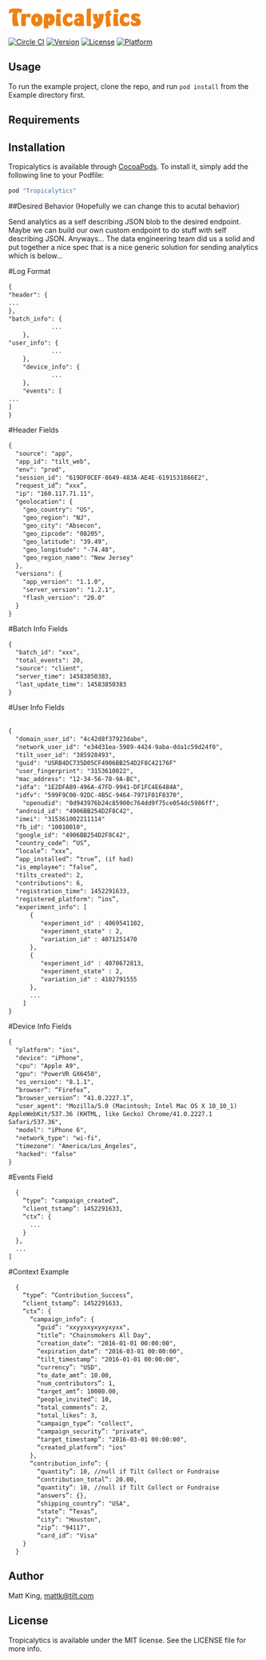 ![alt tag](Logo/Tropicalytics.png)

[![Circle CI](https://circleci.com/gh/tilteng/Tropicalytics.svg?style=svg&circle-token=dca7bd1600e74f147788ee906e73aedae47e88bf)](https://circleci.com/gh/tilteng/Tropicalytics)
[![Version](https://img.shields.io/cocoapods/v/Tropicalytics.svg?style=flat)](http://cocoapods.org/pods/Tropicalytics)
[![License](https://img.shields.io/cocoapods/l/Tropicalytics.svg?style=flat)](http://cocoapods.org/pods/Tropicalytics)
[![Platform](https://img.shields.io/cocoapods/p/Tropicalytics.svg?style=flat)](http://cocoapods.org/pods/Tropicalytics)

## Usage

To run the example project, clone the repo, and run `pod install` from the Example directory first.

## Requirements

## Installation

Tropicalytics is available through [CocoaPods](http://cocoapods.org). To install
it, simply add the following line to your Podfile:

```ruby
pod "Tropicalytics"
```

##Desired Behavior (Hopefully we can change this to acutal behavior)

Send analytics as a self describing JSON blob to the desired endpoint. Maybe we can build our own custom endpoint to do stuff with self describing JSON.
Anyways... The data engineering team did us a solid and put together a nice spec that is a nice generic solution for sending analytics which is below...

#Log Format
```
{
"header": {
... 
},
"batch_info": {
    		...
	},
"user_info": {
    		...
	},
	"device_info": {
    		...
	},
	"events": [
... 
]
}
```

#Header Fields

```
{
  "source": "app",
  "app_id": "tilt_web",
  "env": "prod",  
  "session_id": "619DF0CEF-8649-483A-AE4E-6191531866E2",
  “request_id”: “xxx”,
  "ip": "160.117.71.11",
  "geolocation": {
	"geo_country": "US",
	"geo_region": "NJ",
	"geo_city": "Absecon",
	"geo_zipcode": "08205",
	"geo_latitude": "39.49",
	"geo_longitude": "-74.48",
	"geo_region_name": "New Jersey"
  },
  "versions": {
	"app_version": "1.1.0",
	"server_version": "1.2.1",
	"flash_version": "20.0"
  }
}
```

#Batch Info Fields
```
{
  "batch_id": "xxx",
  "total_events": 20,
  "source": "client",
  "server_time": 14583850383,
  "last_update_time": 14583850383
}
```

#User Info Fields

```

{
  "domain_user_id": "4c42d8f37923dabe",
  "network_user_id": "e34d31ea-5989-4424-9aba-dda1c59d24f0",
  "tilt_user_id": "385928493",
  "guid": "USRB4DC735D05CF4906BB254D2F8C42176F"
  "user_fingerprint": "3153610022",
  "mac_address": "12-34-56-78-9A-BC",
  "idfa": "1E2DFA89-496A-47FD-9941-DF1FC4E6484A",
  "idfv": "599F9C00-92DC-4B5C-9464-7971F01F8370",
    "openudid": "0d943976b24c85900c764dd9f75ce054dc5986ff",
  "android_id": "4906BB254D2F8C42",
  "imei": "315361002211114"
  "fb_id": "10010010",
  "google_id": "4906BB254D2F8C42",
  “country_code”: “US”,
  “locale”: “xxx”,
  “app_installed”: “true”, (if had)
  "is_employee": “false”,
  "tilts_created": 2,
  "contributions": 6,
  "registration_time": 1452291633,
  "registered_platform": “ios”,
  "experiment_info": [
      {
         "experiment_id" : 4069541102,
         "experiment_state" : 2,
         "variation_id" : 4071251470
      },
      {
         "experiment_id" : 4070672813,
         "experiment_state" : 2,
         "variation_id" : 4102791555
      },
      ...
    ]
}
```

#Device Info Fields

```
{
  "platform": "ios",
  "device": "iPhone",
  "cpu": "Apple A9",
  "gpu": "PowerVR GX6450",
  "os_version": "8.1.1",
  “browser”: “Firefox”,
  “browser_version”: “41.0.2227.1”,
  "user_agent": "Mozilla/5.0 (Macintosh; Intel Mac OS X 10_10_1) AppleWebKit/537.36 (KHTML, like Gecko) Chrome/41.0.2227.1 Safari/537.36",
  "model": "iPhone 6",
  "network_type": "wi-fi",
  "timezone": "America/Los_Angeles",
  "hacked": "false"
}
```

#Events Field

```
  {
    “type”: “campaign_created”,
    “client_tstamp”: 1452291633,
    “ctx”: {
      ...
    }
  },
  ...
]
```

#Context Example

```
  {
    “type”: “Contribution_Success”,
    “client_tstamp”: 1452291633,
    “ctx”: {
      “campaign_info”: {
        “guid”: "xxyyxxyxyxyxyxx",
        “title”: "Chainsmokers All Day",
        “creation_date”: "2016-01-01 00:00:00",
        “expiration_date”: "2016-03-01 00:00:00",
        “tilt_timestamp”: "2016-01-01 00:00:00",
        “currency”: "USD",
        “to_date_amt”: 10.00,
        “num_contributors”: 1,
        “target_amt”: 10000.00,
        “people_invited”: 10,
        “total_comments”: 2,
        “total_likes”: 3,
        “campaign_type”: "collect",
        “campaign_security”: "private",
        “target_timestamp”: "2016-03-01 00:00:00",
        “created_platform”: "ios"
      },
      “contribution_info”: {   
        “quantity”: 10, //null if Tilt Collect or Fundraise
        “contribution_total”: 20.00,
        “quantity”: 10, //null if Tilt Collect or Fundraise
        “answers”: {},
        “shipping_country”: "USA",
        “state”: “Texas”,
        “city”: "Houston",
        “zip”: "94117",
        “card_id”: "Visa"
    }
  }
  ```



## Author

Matt King, mattk@tilt.com

## License

Tropicalytics is available under the MIT license. See the LICENSE file for more info.
